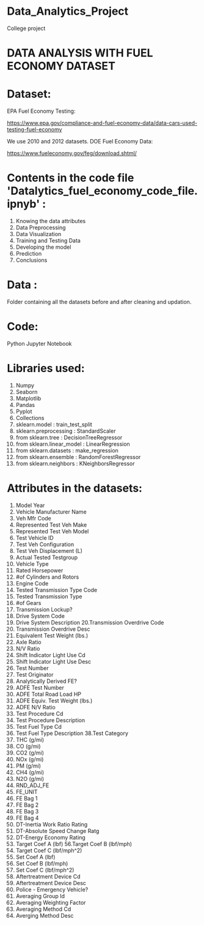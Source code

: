 # Data_Analytics_Project
College project

# DATA ANALYSIS WITH FUEL ECONOMY DATASET
# Dataset:
EPA Fuel Economy Testing:

https://www.epa.gov/compliance-and-fuel-economy-data/data-cars-used-testing-fuel-economy

We use 2010 and 2012 datasets. DOE Fuel Economy Data:

https://www.fueleconomy.gov/feg/download.shtml/

# Contents in the code file 'Datalytics_fuel_economy_code_file.ipnyb' :
1. Knowing the data attributes
2. Data Preprocessing
3. Data Visualization
4. Training and Testing Data
5. Developing the model
6. Prediction
7. Conclusions

# Data :
Folder containing all the datasets before and after cleaning and updation.

# Code:
Python Jupyter Notebook

# Libraries used:
1. Numpy
2. Seaborn
3. Matplotlib
4. Pandas
5. Pyplot
6. Collections
7. sklearn.model : train_test_split
8. sklearn.preprocessing : StandardScaler
9. from sklearn.tree : DecisionTreeRegressor
10. from sklearn.linear_model : LinearRegression
11. from sklearn.datasets : make_regression
12. from sklearn.ensemble : RandomForestRegressor
13. from sklearn.neighbors : KNeighborsRegressor

# Attributes in the datasets:
1. Model Year
2. Vehicle Manufacturer Name
3. Veh Mfr Code
4. Represented Test Veh Make
5. Represented Test Veh Model
6. Test Vehicle ID
7. Test Veh Configuration
8. Test Veh Displacement (L)
9. Actual Tested Testgroup
10. Vehicle Type
11. Rated Horsepower
12. #of Cylinders and Rotors
13. Engine Code
14. Tested Transmission Type Code
15. Tested Transmission Type
16. #of Gears
17. Transmission Lockup?
18. Drive System Code
19. Drive System Description
20.Transmission Overdrive Code
21. Transmission Overdrive Desc
22. Equivalent Test Weight (lbs.)
23. Axle Ratio
24. N/V Ratio
25. Shift Indicator Light Use Cd
26. Shift Indicator Light Use Desc
27. Test Number
28. Test Originator
29. Analytically Derived FE?
30. ADFE Test Number
31. ADFE Total Road Load HP
32. ADFE Equiv. Test Weight (lbs.)
33. ADFE N/V Ratio
34. Test Procedure Cd
35. Test Procedure Description
36. Test Fuel Type Cd
37. Test Fuel Type Description
38.Test Category
39. THC (g/mi)
40. CO (g/mi)
41. CO2 (g/mi)
42. NOx (g/mi)
43. PM (g/mi)
44. CH4 (g/mi)
45. N2O (g/mi)
46. RND_ADJ_FE
47. FE_UNIT
48. FE Bag 1
49. FE Bag 2
50. FE Bag 3
51. FE Bag 4
52. DT-Inertia Work Ratio Rating
53. DT-Absolute Speed Change Ratg
54. DT-Energy Economy Rating
55. Target Coef A (lbf)
56.Target Coef B (lbf/mph)
57. Target Coef C (lbf/mph^2)
58. Set Coef A (lbf)
59. Set Coef B (lbf/mph)
60. Set Coef C (lbf/mph^2)
61. Aftertreatment Device Cd
62. Aftertreatment Device Desc
63. Police - Emergency Vehicle?
64. Averaging Group Id
65. Averaging Weighting Factor
66. Averaging Method Cd
67. Averging Method Desc
